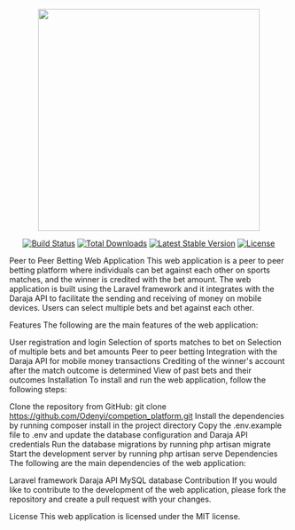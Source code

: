 <p align="center"><a href="https://laravel.com" target="_blank"><img src="https://raw.githubusercontent.com/laravel/art/master/logo-lockup/5%20SVG/2%20CMYK/1%20Full%20Color/laravel-logolockup-cmyk-red.svg" width="400"></a></p>

<p align="center">
<a href="https://travis-ci.org/laravel/framework"><img src="https://travis-ci.org/laravel/framework.svg" alt="Build Status"></a>
<a href="https://packagist.org/packages/laravel/framework"><img src="https://img.shields.io/packagist/dt/laravel/framework" alt="Total Downloads"></a>
<a href="https://packagist.org/packages/laravel/framework"><img src="https://img.shields.io/packagist/v/laravel/framework" alt="Latest Stable Version"></a>
<a href="https://packagist.org/packages/laravel/framework"><img src="https://img.shields.io/packagist/l/laravel/framework" alt="License"></a>
</p>

Peer to Peer Betting Web Application
This web application is a peer to peer betting platform where individuals can bet against each other on sports matches, and the winner is credited with the bet amount. The web application is built using the Laravel framework and it integrates with the Daraja API to facilitate the sending and receiving of money on mobile devices. Users can select multiple bets and bet against each other.

Features
The following are the main features of the web application:

User registration and login
Selection of sports matches to bet on
Selection of multiple bets and bet amounts
Peer to peer betting
Integration with the Daraja API for mobile money transactions
Crediting of the winner's account after the match outcome is determined
View of past bets and their outcomes
Installation
To install and run the web application, follow the following steps:

Clone the repository from GitHub: git clone https://github.com/Odenyi/competion_platform.git
Install the dependencies by running composer install in the project directory
Copy the .env.example file to .env and update the database configuration and Daraja API credentials
Run the database migrations by running php artisan migrate
Start the development server by running php artisan serve
Dependencies
The following are the main dependencies of the web application:

Laravel framework
Daraja API
MySQL database
Contribution
If you would like to contribute to the development of the web application, please fork the repository and create a pull request with your changes.

License
This web application is licensed under the MIT license.
